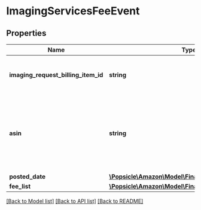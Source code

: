 # ImagingServicesFeeEvent

## Properties
Name | Type | Description | Notes
------------ | ------------- | ------------- | -------------
**imaging_request_billing_item_id** | **string** | The identifier for the imaging services request. | [optional] 
**asin** | **string** | The Amazon Standard Identification Number (ASIN) of the item for which the imaging service was requested. | [optional] 
**posted_date** | [**\Popsicle\Amazon\Model\Finances\\DateTime**](\DateTime.md) |  | [optional] 
**fee_list** | [**\Popsicle\Amazon\Model\Finances\FeeComponentList**](FeeComponentList.md) |  | [optional] 

[[Back to Model list]](../../README.md#documentation-for-models) [[Back to API list]](../../README.md#documentation-for-api-endpoints) [[Back to README]](../../README.md)

